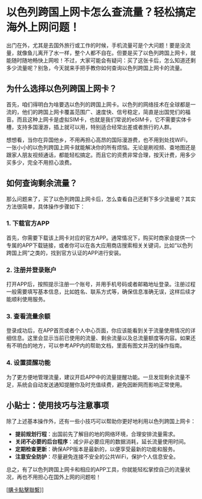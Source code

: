 # 以色列跨国上网卡怎么查流量？轻松搞定海外上网问题！

出门在外，尤其是去国外旅行或工作的时候，手机流量可是个大问题！要是没流量，就像鱼儿离开了水一样，整个人都不自在。但要是买了以色列跨国上网卡，就能随时随地畅快上网啦！不过，大家可能会有疑问：买了这张卡后，怎么知道还剩多少流量呢？别急，今天就来手把手教你如何查询以色列跨国上网卡的流量。

## 为什么选择以色列跨国上网卡？

首先，咱们得明白为啥要选以色列的跨国上网卡。以色列的网络技术在全球都是一流的，他们的跨国上网卡覆盖范围广、速度快、信号稳定，简直是出国党们的福音。而且这种上网卡是虚拟SIM卡，也就是我们常说的eSIM卡，它不需要实体卡槽，支持多国漫游，插上就可以用，特别适合经常出差或者旅行的人群。

想想看，当你在异国他乡，不用再担心高昂的国际漫游费，也不用到处找WiFi，一张小小的以色列跨国上网卡就能解决你的所有烦恼。无论是刷视频、查地图还是跟家人朋友视频通话，都能轻松搞定。而且它的资费非常合理，按天计费，用多少买多少，完全不用担心浪费。

## 如何查询剩余流量？

那么问题来了，买了以色列跨国上网卡后，怎么查看自己还剩下多少流量呢？其实方法很简单，具体操作步骤如下：

### 1. 下载官方APP

首先，你需要下载该上网卡对应的官方APP。通常情况下，购买时商家会提供一个专属的APP下载链接，或者你可以在各大应用商店搜索相关关键词，比如“以色列跨国上网”之类的，找到官方认证的APP进行安装。

### 2. 注册并登录账户

打开APP后，按照提示注册一个账号，并用手机号码或者邮箱地址登录。注册过程一般需要填写基本信息，比如姓名、联系方式等，确保信息准确无误，这样后续才能顺利使用服务。

### 3. 查看流量余额

登录成功后，在APP首页或者个人中心页面，你应该能看到关于流量使用情况的详细信息。这里会显示当前已使用的流量、剩余流量以及总流量额度等内容。如果还有不明白的地方，可以参考APP内的帮助文档，里面有图文并茂的操作指南。

### 4. 设置提醒功能

为了更方便地管理流量，建议开启APP中的流量提醒功能。一旦发现剩余流量不足，系统会自动发送通知提醒你及时充值续费，避免因断网而影响正常使用。

## 小贴士：使用技巧与注意事项

除了上述基本操作外，还有一些小技巧可以帮助你更好地利用以色列跨国上网卡：

- **提前规划行程**：出国前先了解目的地的网络环境，合理安排流量需求。
- **关闭不必要的后台程序**：减少非必要应用的数据消耗，延长流量使用时间。
- **定期检查更新**：确保APP版本是最新的，以便享受最新的功能和服务。
- **注意安全防护**：尽量避免连接不安全的公共WiFi，保护个人信息安全。

总之，有了以色列跨国上网卡和相应的APP工具，你就能轻松掌控自己的流量状况，再也不用担心在国外上网的问题啦！

[[購卡點擊聯繫](https://t.me/s/esim1088)]]